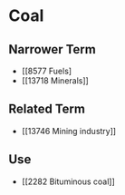 # Coal  

## Narrower Term

- [[8577 Fuels]
- [[13718 Minerals]]  

## Related Term

- [[13746 Mining industry]]  

## Use

- [[2282 Bituminous coal]]  


